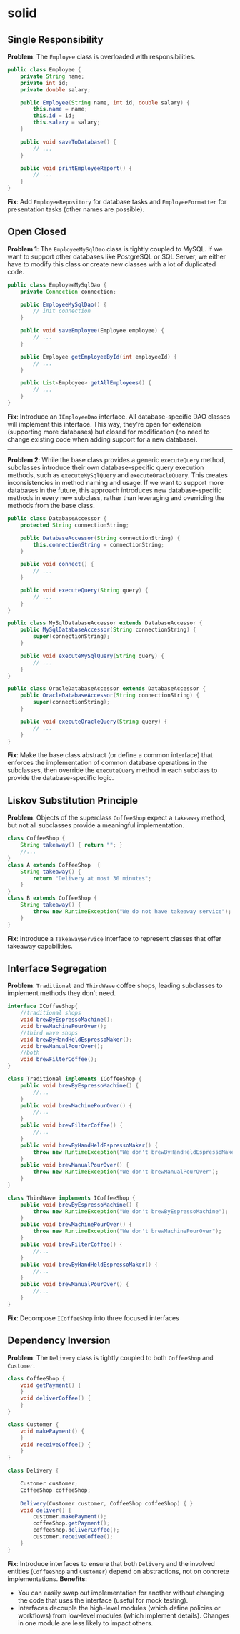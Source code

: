 # solid

## Single Responsibility

**Problem**: The ``Employee`` class is overloaded with responsibilities.

```java
public class Employee {
    private String name;
    private int id;
    private double salary;

    public Employee(String name, int id, double salary) {
        this.name = name;
        this.id = id;
        this.salary = salary;
    }

    public void saveToDatabase() {
        // ...
    }

    public void printEmployeeReport() {
        // ...
    }
}
```

**Fix**: Add ``EmployeeRepository`` for database tasks and `EmployeeFormatter` for presentation tasks (other names are possible).

## Open Closed

**Problem 1**: The ``EmployeeMySqlDao`` class is tightly coupled to MySQL. If we want to support other databases like PostgreSQL or SQL Server, we either have to modify this class or create new classes with a lot of duplicated code.

```java
public class EmployeeMySqlDao {
    private Connection connection;

    public EmployeeMySqlDao() {
        // init connection
    }

    public void saveEmployee(Employee employee) {
        // ...
    }

    public Employee getEmployeeById(int employeeId) {
        // ...
    }

    public List<Employee> getAllEmployees() {
        // ...
    }
}
```

**Fix**: Introduce an ``IEmployeeDao`` interface. All database-specific DAO classes will implement this interface. This way, they're open for extension (supporting more databases) but closed for modification (no need to change existing code when adding support for a new database).

---

**Problem 2**: While the base class provides a generic ``executeQuery`` method, subclasses introduce their own database-specific query execution methods, such as ``executeMySqlQuery`` and ``executeOracleQuery``. This creates inconsistencies in method naming and usage. Ìf we want to support more databases in the future, this approach introduces new database-specific methods in every new subclass, rather than leveraging and overriding the methods from the base class.

```java
public class DatabaseAccessor {
    protected String connectionString;

    public DatabaseAccessor(String connectionString) {
        this.connectionString = connectionString;
    }

    public void connect() {
        // ...
    }

    public void executeQuery(String query) {
        // ...
    }
}

public class MySqlDatabaseAccessor extends DatabaseAccessor {
    public MySqlDatabaseAccessor(String connectionString) {
        super(connectionString);
    }

    public void executeMySqlQuery(String query) {
        // ...
    }
}

public class OracleDatabaseAccessor extends DatabaseAccessor {
    public OracleDatabaseAccessor(String connectionString) {
        super(connectionString);
    }

    public void executeOracleQuery(String query) {
        // ...
    }
}
```

**Fix**: Make the base class abstract (or define a common interface) that enforces the implementation of common database operations in the subclasses, then override the ``executeQuery`` method in each subclass to provide the database-specific logic.

## Liskov Substitution Principle

**Problem**: Objects of the superclass ``CoffeeShop`` expect a ``takeaway`` method, but not all subclasses provide a meaningful implementation.

```java
class CoffeeShop {
    String takeaway() { return ""; }
    //...
}
class A extends CoffeeShop  {
    String takeaway() {
        return "Delivery at most 30 minutes";
    }
}
class B extends CoffeeShop {
    String takeaway() {
        throw new RuntimeException("We do not have takeaway service");
    }
}
```

**Fix**: Introduce a ``TakeawayService`` interface to represent classes that offer takeaway capabilities.

## Interface Segregation

**Problem**: ``Traditional`` and ``ThirdWave`` coffee shops, leading subclasses to implement methods they don't need.

```java
interface ICoffeeShop{
    //traditional shops
    void brewByEspressoMachine();
    void brewMachinePourOver();
    //third wave shops
    void brewByHandHeldEspressoMaker();
    void brewManualPourOver();
    //both
    void brewFilterCoffee();
}

class Traditional implements ICoffeeShop { 
    public void brewByEspressoMachine() {
        //...
    } 
    public void brewMachinePourOver() {
        //...
    }  
    public void brewFilterCoffee() {
        //...
    }
    public void brewByHandHeldEspressoMaker() {
        throw new RuntimeException("We don't brewByHandHeldEspressoMaker");
    } 
    public void brewManualPourOver() {
        throw new RuntimeException("We don't brewManualPourOver");
    }
}

class ThirdWave implements ICoffeeShop { 
	public void brewByEspressoMachine() {
        throw new RuntimeException("We don't brewByEspressoMachine");
    } 
	public void brewMachinePourOver() {
        throw new RuntimeException("We don't brewMachinePourOver");
    }
	public void brewFilterCoffee() {
        //...
    }
	public void brewByHandHeldEspressoMaker() {
        //...
    } 
	public void brewManualPourOver() {
        //...
    }  
}
```

**Fix**: Decompose ``ICoffeeShop`` into three focused interfaces

## Dependency Inversion

**Problem**: The ``Delivery`` class is tightly coupled to both ``CoffeeShop`` and ``Customer``.

```java
class CoffeeShop {
    void getPayment() {
    }
    void deliverCoffee() {
    }
}

class Customer { 
    void makePayment() {
    }
    void receiveCoffee() {
    }
}

class Delivery { 

	Customer customer;
	CoffeeShop coffeeShop;
	
	Delivery(Customer customer, CoffeeShop coffeeShop) { }
    void deliver() {
        customer.makePayment();
        coffeeShop.getPayment();
        coffeeShop.deliverCoffee();
        customer.receiveCoffee();
    }
}

```

**Fix**:  Introduce interfaces to ensure that both ``Delivery`` and the involved entities (``CoffeeShop`` and ``Customer``) depend on abstractions, not on concrete implementations.
**Benefits**: 
- You can easily swap out implementation for another without changing the code that uses the interface (useful for mock testing).
- Interfaces decouple the high-level modules (which define policies or workflows) from low-level modules (which implement details). Changes in one module are less likely to impact others.
